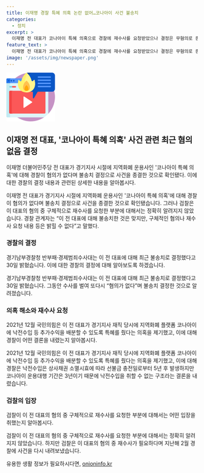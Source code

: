 ```yaml
---
title: 이재명 경찰 특혜 의혹 논란 없어…코나아이 사건 불송치
categories:
  - 정치
excerpt: >
  이재명 전 대표가 코나아이 특혜 의혹으로 경찰에 재수사를 요청받았으나 결정은 무혐의로 종결됐다. 검찰은 재수사 필요성을 강조하며 경찰에 사건을 재검토하도록 요청했지만, 경찰은 다시 혐의가 없다며 불송치 결정을 내렸다. 이에 대한 구체적 내용은 알려지지 않았으며, 혐의와 재수사 요청 내용에 대한 설명은 아직 없는 상태이다.
feature_text: >
  이재명 전 대표가 코나아이 특혜 의혹으로 경찰에 재수사를 요청받았으나 결정은 무혐의로 종결됐다. 검찰은 재수사 필요성을 강조하며 경찰에 사건을 재검토하도록 요청했지만, 경찰은 다시 혐의가 없다며 불송치 결정을 내렸다. 이에 대한 구체적 내용은 알려지지 않았으며, 혐의와 재수사 요청 내용에 대한 설명은 아직 없는 상태이다.
image: '/assets/img/newspaper.png'
---
```


<p><img src="/assets/img/news.png" alt="rentncar 속보" /></p>

<h2 data-ke-size="size26">이재명 전 대표, '코나아이 특혜 의혹' 사건 관련 최근 혐의 없음 결정</h2>

<p>이재명 더불어민주당 전 대표가 경기지사 시절에 지역화폐 운용사인 '코나아이 특혜 의혹'에 대해 경찰이 혐의가 없다며 불송치 결정으로 사건을 종결한 것으로 확인됐다. 이에 대한 경찰의 결정 내용과 관련된 상세한 내용을 알아봅시다.</p>

<p data-ke-size="size16">이재명 전 대표가 경기지사 시절에 지역화폐 운용사인 '코나아이 특혜 의혹'에 대해 경찰이 혐의가 없다며 불송치 결정으로 사건을 종결한 것으로 확인됐습니다. 그러나 검찰은 이 대표의 혐의 중 구체적으로 재수사를 요청한 부분에 대해서는 정확히 알려지지 않았습니다. 경찰 관계자는 “이 전 대표에 대해 불송치한 것은 맞지만, 구체적인 혐의나 재수사 요청 내용 등은 밝힐 수 없다”고 말했다.</p>

<h3 data-ke-size="size24">경찰의 결정</h3>

<p>경기남부경찰청 반부패·경제범죄수사대는 이 전 대표에 대해 최근 불송치로 결정했다고 30일 밝혔습니다. 이에 대한 경찰의 결정에 대해 알아보도록 하겠습니다.</p>

<p data-ke-size="size16">경기남부경찰청 반부패·경제범죄수사대는 이 전 대표에 대해 최근 불송치로 결정했다고 30일 밝혔습니다. 그동안 수사를 벌여 또다시 “혐의가 없다”며 불송치 결정한 것으로 알려졌습니다.</p>

<h3 data-ke-size="size24">의혹 해소와 재수사 요청</h3>

<p>2021년 12월 국민의힘은 이 전 대표가 경기지사 재직 당시에 지역화폐 플랫폼 코나아이에 낙전수입 등 추가수익을 배분할 수 있도록 특혜를 줬다는 의혹을 제기했고, 이에 대해 경찰이 어떤 결론을 내렸는지 알아봅시다.</p>

<p data-ke-size="size16">2021년 12월 국민의힘은 이 전 대표가 경기지사 재직 당시에 지역화폐 플랫폼 코나아이에 낙전수입 등 추가수익을 배분할 수 있도록 특혜를 줬다는 의혹을 제기했고, 이에 대해 경찰은 낙전수입은 상사채권 소멸시효에 따라 선불금 충전일로부터 5년 후 발생하지만 코나아이 운용대행 기간은 3년이기 때문에 낙전수입을 취할 수 없는 구조라는 결론을 내렸습니다.</p>

<h3 data-ke-size="size24">검찰의 입장</h3>

<p>검찰이 이 전 대표의 혐의 중 구체적으로 재수사를 요청한 부분에 대해서는 어떤 입장을 취했는지 알아봅시다.</p>

<p data-ke-size="size16">검찰이 이 전 대표의 혐의 중 구체적으로 재수사를 요청한 부분에 대해서는 정확히 알려지지 않았습니다. 하지만 검찰은 이 대표의 혐의 중 재수사가 필요하다며 지난해 2월 경찰에 사건을 다시 내려보냈습니다.</p>
유용한 생활 정보가 필요하시다면, <a href="https://onioninfo.kr" rel="dofollow">onioninfo.kr</a>


